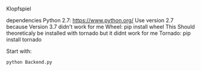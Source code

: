 Klopfspiel

dependencies
    Python 2.7: https://www.python.org/
        Use version 2.7 because Version 3.7 didn't work for me
    Wheel: pip install wheel 
        This Should theoreticaly be installed with tornado but it didnt work for me
    Tornado: pip install tornado

Start with:
    
    python Backend.py